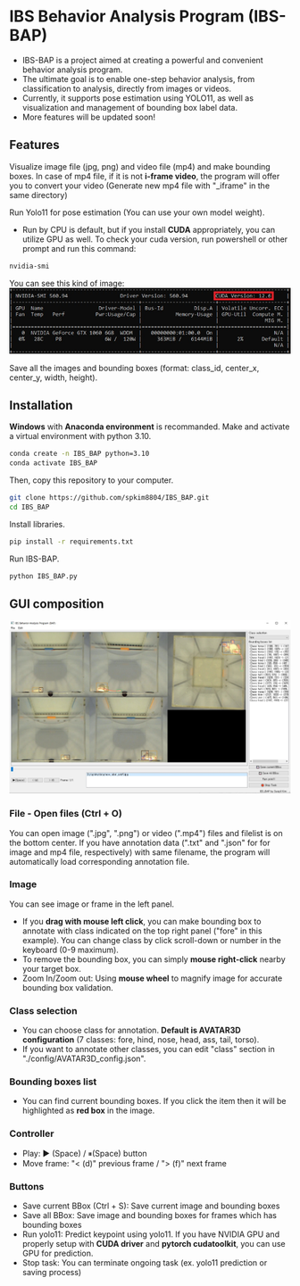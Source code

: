 # IBS Behavior Analysis Program (IBS-BAP)
* IBS-BAP is a project aimed at creating a powerful and convenient behavior analysis program.
* The ultimate goal is to enable one-step behavior analysis, from classification to analysis, directly from images or videos.
* Currently, it supports pose estimation using YOLO11, as well as visualization and management of bounding box label data.
* More features will be updated soon!

## Features
Visualize image file (jpg, png) and video file (mp4) and make bounding boxes. In case of mp4 file, if it is not **i-frame video**, the program will offer you to convert your video (Generate new mp4 file with "_iframe" in the same directory)

Run Yolo11 for pose estimation (You can use your own model weight).
* Run by CPU is default, but if you install **CUDA** appropriately, you can utilize GPU as well.
To check your cuda version, run powershell or other prompt and run this command:
```bash
nvidia-smi
```
You can see this kind of image:
![nvidia-smi](config/images/nvidiasmi.jpg)


Save all the images and bounding boxes (format: class_id, center_x, center_y, width, height).

## Installation
**Windows** with **Anaconda environment** is recommanded.
Make and activate a virtual environment with python 3.10.
```bash
conda create -n IBS_BAP python=3.10
conda activate IBS_BAP
```
Then, copy this repository to your computer.
```bash
git clone https://github.com/spkim8804/IBS_BAP.git
cd IBS_BAP
```
Install libraries.
```bash
pip install -r requirements.txt
```

Run IBS-BAP.
```bash
python IBS_BAP.py
```

## GUI composition
![composition](config/images/IBS_BAP_Composition.jpg)
### File - Open files (Ctrl + O)
You can open image (".jpg", ".png") or video (".mp4") files and filelist is on the bottom center.
If you have annotation data (".txt" and ".json" for for image and mp4 file, respectively) with same filename, the program will automatically load corresponding annotation file.
### Image
You can see image or frame in the left panel.
* If you **drag with mouse left click**, you can make bounding box to annotate with class indicated on the top right panel ("fore" in this example). You can change class by click scroll-down or number in the keyboard (0-9 maximum).
* To remove the bounding box, you can simply **mouse right-click** nearby your target box.
* Zoom In/Zoom out: Using **mouse wheel** to magnify image for accurate bounding box validation.
### Class selection
* You can choose class for annotation. **Default is AVATAR3D configuration** (7 classes: fore, hind, nose, head, ass, tail, torso).
* If you want to annotate other classes, you can edit "class" section in "./config/AVATAR3D_config.json".
### Bounding boxes list
* You can find current bounding boxes. If you click the item then it will be highlighted as **red box** in the image.
### Controller
* Play: ▶ (Space) / ⏸(Space) button
* Move frame: "< (d)" previous frame / "> (f)" next frame
### Buttons
* Save current BBox (Ctrl + S): Save current image and bounding boxes
* Save all BBox: Save image and bounding boxes for frames which has bounding boxes
* Run yolo11: Predict keypoint using yolo11. If you have NVIDIA GPU and properly setup with **CUDA driver** and **pytorch cudatoolkit**, you can use GPU for prediction.
* Stop task: You can terminate ongoing task (ex. yolo11 prediction or saving process)
